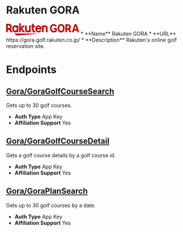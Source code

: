 # Rakuten GORA

<img alt="Rakuten GORA" src="./RakutenGORA/logo.svg" width="200px">
* **Name** Rakuten GORA
* **URL** https://gora.golf.rakuten.co.jp/
* **Description** Rakuten's online golf reservation site.

# Endpoints

## [Gora/GoraGolfCourseSearch](GoraGoraGolfCourseSearch)
Gets up to 30 golf courses.
* **Auth Type** App Key
* **Affiliation Support** Yes

## [Gora/GoraGolfCourseDetail](GoraGoraGolfCourseDetail)
Gets a golf course details by a golf course id.
* **Auth Type** App Key
* **Affiliation Support** Yes

## [Gora/GoraPlanSearch](GoraGoraPlanSearch)
Gets up to 30 golf courses by a date.
* **Auth Type** App Key
* **Affiliation Support** Yes
